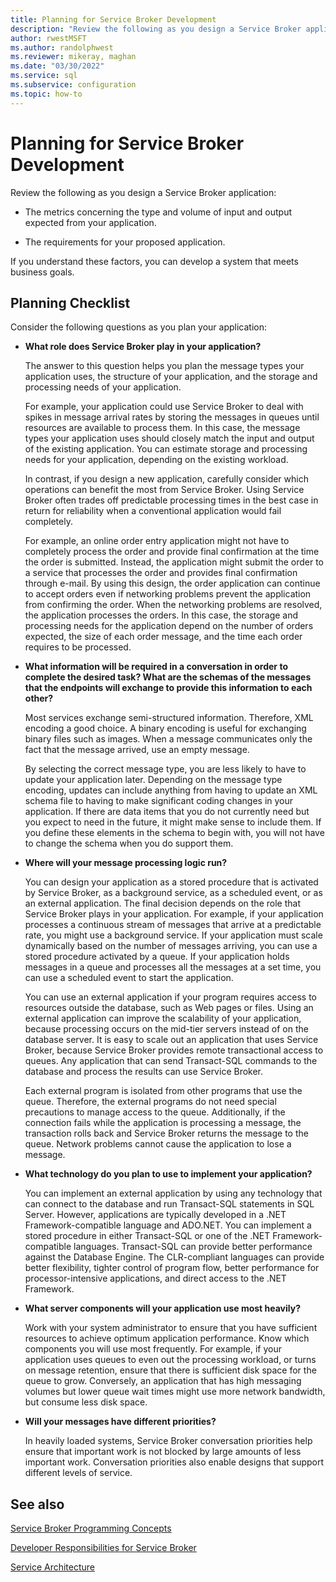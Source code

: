 ```yaml
---
title: Planning for Service Broker Development
description: "Review the following as you design a Service Broker application."
author: rwestMSFT
ms.author: randolphwest
ms.reviewer: mikeray, maghan
ms.date: "03/30/2022"
ms.service: sql
ms.subservice: configuration
ms.topic: how-to
---
```


# Planning for Service Broker Development

Review the following as you design a Service Broker application:

- The metrics concerning the type and volume of input and output expected from your application.

- The requirements for your proposed application.

If you understand these factors, you can develop a system that meets business goals.

## Planning Checklist

Consider the following questions as you plan your application:

- **What role does Service Broker play in your application?**

    The answer to this question helps you plan the message types your application uses, the structure of your application, and the storage and processing needs of your application.

    For example, your application could use Service Broker to deal with spikes in message arrival rates by storing the messages in queues until resources are available to process them. In this case, the message types your application uses should closely match the input and output of the existing application. You can estimate storage and processing needs for your application, depending on the existing workload.

    In contrast, if you design a new application, carefully consider which operations can benefit the most from Service Broker. Using Service Broker often trades off predictable processing times in the best case in return for reliability when a conventional application would fail completely.

    For example, an online order entry application might not have to completely process the order and provide final confirmation at the time the order is submitted. Instead, the application might submit the order to a service that processes the order and provides final confirmation through e-mail. By using this design, the order application can continue to accept orders even if networking problems prevent the application from confirming the order. When the networking problems are resolved, the application processes the orders. In this case, the storage and processing needs for the application depend on the number of orders expected, the size of each order message, and the time each order requires to be processed.

- **What information will be required in a conversation in order to complete the desired task? What are the schemas of the messages that the endpoints will exchange to provide this information to each other?**

    Most services exchange semi-structured information. Therefore, XML encoding a good choice. A binary encoding is useful for exchanging binary files such as images. When a message communicates only the fact that the message arrived, use an empty message.

    By selecting the correct message type, you are less likely to have to update your application later. Depending on the message type encoding, updates can include anything from having to update an XML schema file to having to make significant coding changes in your application. If there are data items that you do not currently need but you expect to need in the future, it might make sense to include them. If you define these elements in the schema to begin with, you will not have to change the schema when you do support them.

- **Where will your message processing logic run?**

    You can design your application as a stored procedure that is activated by Service Broker, as a background service, as a scheduled event, or as an external application. The final decision depends on the role that Service Broker plays in your application. For example, if your application processes a continuous stream of messages that arrive at a predictable rate, you might use a background service. If your application must scale dynamically based on the number of messages arriving, you can use a stored procedure activated by a queue. If your application holds messages in a queue and processes all the messages at a set time, you can use a scheduled event to start the application.

    You can use an external application if your program requires access to resources outside the database, such as Web pages or files. Using an external application can improve the scalability of your application, because processing occurs on the mid-tier servers instead of on the database server. It is easy to scale out an application that uses Service Broker, because Service Broker provides remote transactional access to queues. Any application that can send Transact-SQL commands to the database and process the results can use Service Broker.

    Each external program is isolated from other programs that use the queue. Therefore, the external programs do not need special precautions to manage access to the queue. Additionally, if the connection fails while the application is processing a message, the transaction rolls back and Service Broker returns the message to the queue. Network problems cannot cause the application to lose a message.

- **What technology do you plan to use to implement your application?**

    You can implement an external application by using any technology that can connect to the database and run Transact-SQL statements in SQL Server. However, applications are typically developed in a .NET Framework-compatible language and ADO.NET. You can implement a stored procedure in either Transact-SQL or one of the .NET Framework-compatible languages. Transact-SQL can provide better performance against the Database Engine. The CLR-compliant languages can provide better flexibility, tighter control of program flow, better performance for processor-intensive applications, and direct access to the .NET Framework.

- **What server components will your application use most heavily?**

    Work with your system administrator to ensure that you have sufficient resources to achieve optimum application performance. Know which components you will use most frequently. For example, if your application uses queues to even out the processing workload, or turns on message retention, ensure that there is sufficient disk space for the queue to grow. Conversely, an application that has high messaging volumes but lower queue wait times might use more network bandwidth, but consume less disk space.

- **Will your messages have different priorities?**

    In heavily loaded systems, Service Broker conversation priorities help ensure that important work is not blocked by large amounts of less important work. Conversation priorities also enable designs that support different levels of service.

## See also

[Service Broker Programming Concepts](service-broker-programming-concepts.md)

[Developer Responsibilities for Service Broker](developer-responsibilities-for-service-broker.md)

[Service Architecture](service-architecture.md)
